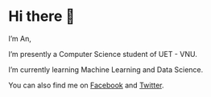 # Hi there 👋

I’m An,

I’m presently a Computer Science student of UET - VNU.

I’m currently learning Machine Learning and Data Science.

You can also find me on [Facebook](https://www.facebook.com/dqa2003) and [Twitter](https://twitter.com/daoquyan).


<!---
daoquyan2003/daoquyan2003 is a ✨ special ✨ repository because its `README.md` (this file) appears on your GitHub profile.
You can click the Preview link to take a look at your changes.
--->
